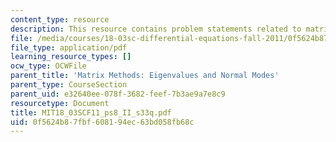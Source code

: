 ```yaml
---
content_type: resource
description: This resource contains problem statements related to matrix methods.
file: /media/courses/18-03sc-differential-equations-fall-2011/0f5624b87fbf608194ec63bd058fb68c_MIT18_03SCF11_ps8_II_s33q.pdf
file_type: application/pdf
learning_resource_types: []
ocw_type: OCWFile
parent_title: 'Matrix Methods: Eigenvalues and Normal Modes'
parent_type: CourseSection
parent_uid: e32640ee-078f-3682-feef-7b3ae9a7e8c9
resourcetype: Document
title: MIT18_03SCF11_ps8_II_s33q.pdf
uid: 0f5624b8-7fbf-6081-94ec-63bd058fb68c
---
```

